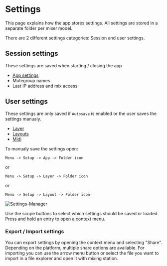 # Settings
This page explains how the app stores settings.
All settings are stored in a separate folder per mixer model.

There are 2 different settings categories: Session and user settings.

## Session settings
These settings are saved when starting / closing the app

- [App settings](app-settings.md)
- Mutegroup names
- Last IP address and mix access

## User settings
These settings are only saved if `Autosave` is enabled or the user saves the settings manualy.

- [Layer](layers.md)
- [Layouts](custom-layouts.md)
- [Midi](usb-midi.md)

To manualy save the settings open:
```
Menu -> Setup -> App -> Folder icon
```
or
```
Menu -> Setup -> Layer -> Folder icon
```
or
```
Menu -> Setup -> Layout -> Folder icon
```

![Settings-Manager](../img/settings-manager.png)

Use the scope buttons to select which settings should be saved or loaded.
Press and hold an entry to open a context menu.

### Export / Import settings
You can export settings by opening the context menu and selecting "Share".
Depending on the platform, multiple share options are available.
For importing you can use the arrow menu button or select the file you want to import in a file explorer and open it with mixing station.
